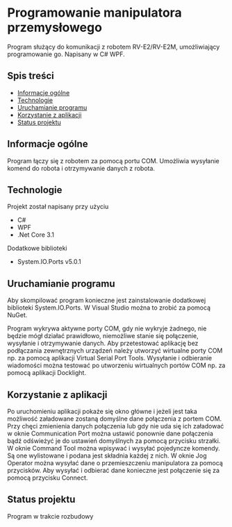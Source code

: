 
# Programowanie manipulatora przemysłowego
Program służący do komunikacji z robotem RV-E2/RV-E2M, umożliwiający programowanie go. Napisany w C# WPF.

## Spis treści
- [Informacje ogólne](#informacje-ogólne)
- [Technologie](#technologie)
- [Uruchamianie programu](#uruchamianie-programu)
- [Korzystanie z aplikacji](#korzystanie-z-aplikacji)
- [Status projektu](#status-projektu)

## Informacje ogólne
Program łączy się z robotem za pomocą portu COM. Umożliwia wysyłanie komend do robota i otrzymywanie danych z robota.

## Technologie
Projekt został napisany przy użyciu
- C#
- WPF
- .Net Core 3.1

Dodatkowe biblioteki
- System.IO.Ports v5.0.1

## Uruchamianie programu
Aby skompilować program konieczne jest zainstalowanie dodatkowej biblioteki System.IO.Ports. W Visual Studio można to zrobić za pomocą NuGet.  

Program wykrywa aktywne porty COM, gdy nie wykryje żadnego, nie będzie mógł działać prawidłowo, niemożliwe stanie się połączenie, wysyłanie i otrzymywanie danych. Aby przetestować aplikację bez podłączania zewnętrznych urządzeń należy utworzyć wirtualne porty COM np. za pomocą aplikacji Virtual Serial Port Tools. Wysyłanie i odbieranie wiadomości można testować po utworzeniu wirtualnych portów COM np. za pomocą aplikacji Docklight. 

## Korzystanie z aplikacji
Po uruchomieniu aplikacji pokaże się okno główne i jeżeli jest taka możliwość załadowane zostaną domyślne dane połączenia z portem COM. Przy chęci zmienienia danych połączenia lub gdy nie uda się ich załadować w oknie Communication Port można ustawić ponownie dane połączenia bądź odświeżyć je do ustawień domyślnych za pomocą przycisku strzałki. W oknie Command Tool można wpisywać i wysyłać pojedyncze komendy. Są one wylistowane i podana jest składnia każdej z nich. W oknie Jog Operator można wysyłać dane o przemieszczeniu manipulatora za pomocą przycisków. Aby wysyłać i odbierać dane konieczne jest połączenie się za pomocą przycisku Connect.

## Status projektu
Program w trakcie rozbudowy

